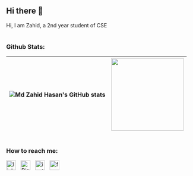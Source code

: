 ## Hi there 👋
Hi, I am Zahid, a 2nd year student of CSE
#

### Github Stats:

| <a><img align="center" src="https://github-readme-stats.vercel.app/api?username=zahid-ctrl&theme=nightowl&show_icons=true" alt="Md Zahid Hasan's GitHub stats" /></a> | <a><img height=195 align="center" src="https://github-readme-stats.vercel.app/api/top-langs?username=zahid-ctrl&layout=compact&langs_count=8&card_width=320&theme=nightowl" /></a> |
| ------------- | ------------- |

#
### How to reach me:
<a href="https://www.linkedin.com/in/md-zahid-hasan-2586972a8" target="_blank" rel="noopener noreferrer">
    <img align="left" alt="linkedin" width="26px" src="https://skillicons.dev/icons?i=linkedin" style="padding-right:10px;" />
</a>
<a href="https://discord.com/channels/@ha.san15" target="_blank" rel="noopener noreferrer">
    <img align="left" alt="Discord" width="26px" src="https://skillicons.dev/icons?i=discord" style="padding-right:10px;" />
</a>
<a href="https://www.instagram.com/za.hid_19/" target="_blank" rel="noopener noreferrer">
    <img align="left" alt="instagram" width="26px" src="https://skillicons.dev/icons?i=instagram" style="padding-right:10px;" />
</a>
<a href="https://www.facebook.com/zahidhasan.zahid123" target="_blank" rel="noopener noreferrer">
    <img align="left" alt="facebook" width="26px" src="https://raw.githubusercontent.com/your-username/your-repo/main/facebook.svg" style="padding-right:10px;" />
</a>

